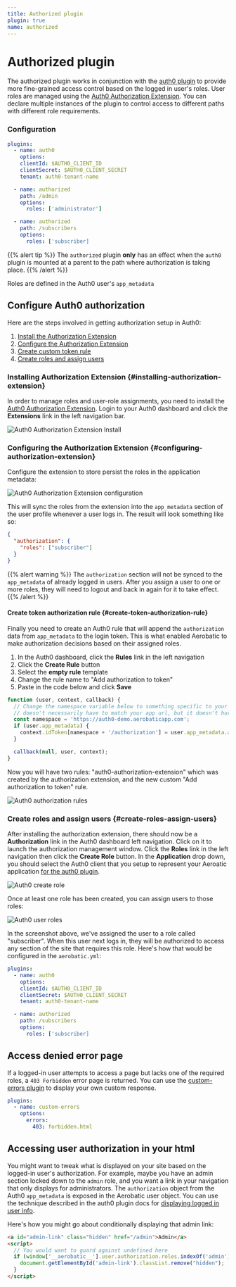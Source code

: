 ```yaml
---
title: Authorized plugin
plugin: true
name: authorized
---
```


# Authorized plugin

The authorized plugin works in conjunction with the [auth0 plugin](/docs/plugins/auth0/) to provide more fine-grained access control based on the logged in user's roles. User roles are managed using the [Auth0 Authorization Extension](https://auth0.com/docs/extensions/authorization-extension/v2). You can declare multiple instances of the plugin to control access to different paths with different role requirements.

### Configuration

```yaml
plugins:
  - name: auth0
    options:
    clientId: $AUTH0_CLIENT_ID
    clientSecret: $AUTH0_CLIENT_SECRET
    tenant: auth0-tenant-name

  - name: authorized
    path: /admin
    options:
      roles: ['administrator']

  - name: authorized
    path: /subscribers
    options:
      roles: ['subscriber]
```

{{% alert tip %}}
The `authorized` plugin **only** has an effect when the `auth0` plugin is mounted at a parent to the path where authorization is taking place.
{{% /alert %}}

Roles are defined in the Auth0 user's `app_metadata`

## Configure Auth0 authorization

Here are the steps involved in getting authorization setup in Auth0:

1.  [Install the Authorization Extension](#installing-authorization-extension)
2.  [Configure the Authorization Extension](#configuring-authorization-extension)
3.  [Create custom token rule](#create-token-authorization-rule)
4.  [Create roles and assign users](#create-roles-assign-users)

### Installing Authorization Extension {#installing-authorization-extension}

In order to manage roles and user-role assignments, you need to install the [Auth0 Authorization Extension](https://auth0.com/docs/extensions/authorization-extension/v2). Login to your Auth0 dashboard and click the **Extensions** link in the left navigation bar.

<img class="screenshot" src="https://www.aerobatic.com/media/docs/auth0/authorization-extension-install.png" alt="Auth0 Authorization Extension Install">

### Configuring the Authorization Extension {#configuring-authorization-extension}

Configure the extension to store persist the roles in the application metadata:

<img class="screenshot" src="https://www.aerobatic.com/media/docs/auth0/authorization-extension-configuration.png" alt="Auth0 Authorization Extension configuration">

This will sync the roles from the extension into the `app_metadata` section of the user profile whenever a user logs in. The result will look something like so:

```json
{
  "authorization": {
    "roles": ["subscriber"]
  }
}
```

{{% alert warning %}}
The `authorization` section will not be synced to the `app_metadata` of already logged in users. After you assign a user to one or more roles, they will need to logout and back in again for it to take effect.
{{% /alert %}}

#### Create token authorization rule {#create-token-authorization-rule}

Finally you need to create an Auth0 rule that will append the `authorization` data from `app_metadata` to the login token. This is what enabled Aerobatic to make authorization decisions based on their assigned roles.

1.  In the Auth0 dashboard, click the **Rules** link in the left navigation
2.  Click the **Create Rule** button
3.  Select the **empty rule** template
4.  Change the rule name to "Add authorization to token"
5.  Paste in the code below and click **Save**

```js
function (user, context, callback) {
  // Change the namespace variable below to something specific to your organization. The value
  // doesn't necessarily have to match your app url, but it doesn't hurt.
  const namespace = 'https://auth0-demo.aerobaticapp.com';
  if (user.app_metadata) {
    context.idToken[namespace + '/authorization'] = user.app_metadata.authorization;
  }

  callback(null, user, context);
}
```

Now you will have two rules: "auth0-authorization-extension" which was created by the authorization extension, and the new custom "Add authorization to token" rule.

<img class="screenshot" src="https://www.aerobatic.com/media/docs/auth0/authorization-rules.png" alt="Auth0 authorization rules">

### Create roles and assign users {#create-roles-assign-users}

After installing the authorization extension, there should now be a **Authorization** link in the Auth0 dashboard left navigation. Click on it to launch the authorization management window. Click the **Roles** link in the left navigation then click the **Create Role** button. In the **Application** drop down, you should select the Auth0 client that you setup to represent your Aeroatic application [for the auth0 plugin](/docs/plugins/auth0/#step-2-create-client).

<img class="screenshot" src="https://www.aerobatic.com/media/docs/auth0/create-role.png" alt="Auth0 create role">

Once at least one role has been created, you can assign users to those roles:

<img class="screenshot" src="https://www.aerobatic.com/media/docs/auth0/auth-user-roles.png" alt="Auth0 user roles">

In the screenshot above, we've assigned the user to a role called "subscriber". When this user next logs in, they will be authorized to access any section of the site that requires this role. Here's how that would be configured in the `aerobatic.yml`:

```yaml
plugins:
  - name: auth0
    options:
    clientId: $AUTH0_CLIENT_ID
    clientSecret: $AUTH0_CLIENT_SECRET
    tenant: auth0-tenant-name

  - name: authorized
    path: /subscribers
    options:
      roles: ['subscriber]
```

## Access denied error page

If a logged-in user attempts to access a page but lacks one of the required roles, a `403 Forbidden` error page is returned. You can use the [custom-errors plugin](/docs/plugins/custom-errors/) to display your own custom response.

```yaml
plugins:
  - name: custom-errors
    options:
      errors:
        403: forbidden.html
```

## Accessing user authorization in your html

You might want to tweak what is displayed on your site based on the logged-in user's authorization. For example, maybe you have an admin section locked down to the `admin` role, and you want a link in your navigation that only displays for administrators. The `authorization` object from the Auth0 `app_metadata` is exposed in the Aerobatic user object. You can use the technique described in the auth0 plugin docs for [displaying logged in user info](/docs/plugins/auth0/#display-logged-in-user-info).

Here's how you might go about conditionally displaying that admin link:

```html
<a id="admin-link" class="hidden" href="/admin">Admin</a>
<script>
  // You would want to guard against undefined here
  if (window['__aerobatic__'].user.authorization.roles.indexOf('admin') >= 0) {
    document.getElementById('admin-link').classList.remove("hidden");
  }
</script>
```
